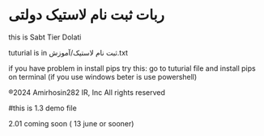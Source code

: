 # ربات ثبت نام لاستیک دولتی


this is Sabt Tier Dolati

tuturial is in ثبت نام لاستیک/آموزش.txt

if you have problem in install pips
try this:
go to tuturial file and install pips on terminal (if you use windows beter is use powershell)


®2024 Amirhosin282 IR, Inc All rights reserved



#this is 1.3 demo file


2.01 coming soon ( 13 june or sooner)
